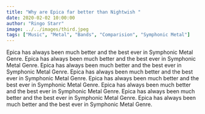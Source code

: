 ```yaml
---
title: "Why are Epica far better than Nightwish "
date: 2020-02-02 10:00:00
author: "Ringo Starr"
image: ../../images/third.jpeg
tags: ["Music", "Metal", "Bands", "Comparision", "Symphonic Metal"]
---
```


Epica has always been much better and the best ever in Symphonic Metal Genre. Epica has always been much better and the best ever in Symphonic Metal Genre. Epica has always been much better and the best ever in Symphonic Metal Genre. Epica has always been much better and the best ever in Symphonic Metal Genre. Epica has always been much better and the best ever in Symphonic Metal Genre. Epica has always been much better and the best ever in Symphonic Metal Genre. Epica has always been much better and the best ever in Symphonic Metal Genre. Epica has always been much better and the best ever in Symphonic Metal Genre.
